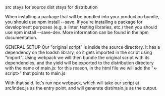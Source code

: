

src stays for source dist stays for distribution

When installing a package that will be bundled into your production bundle, you should use npm install --save. If you're installing a package for development purposes (e.g. a linter, testing libraries, etc.) then you should use npm install --save-dev. More information can be found in the npm documentation.

GENERAL SETUP Our "original script" is inside the source directory. It has a dependency on the loadsh library, so it gets imported in the script using "import". Using webpack we will then bundle the original script with its dependencies, and the yield will be exported to the distribution directory with the name of main.js: for this reason, in the html file we will add the "<-script>" that points to main.js

With that said, let's run npx webpack, which will take our script at src/index.js as the entry point, and will generate dist/main.js as the output.
